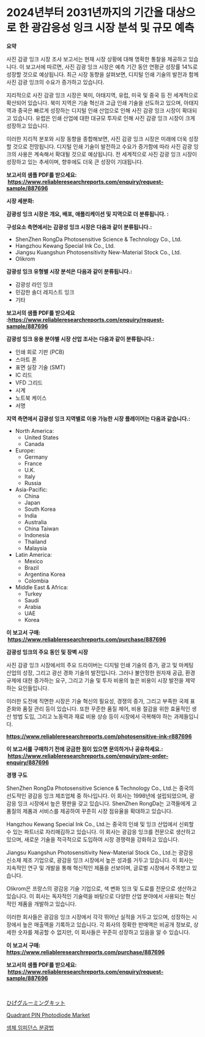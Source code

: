 <p><h1>2024년부터 2031년까지의 기간을 대상으로 한 광감응성 잉크 시장 분석 및 규모 예측</h1></p><p><strong>요약</strong></p>
<p><p>사진 감광 잉크 시장 조사 보고서는 현재 시장 상황에 대해 명확한 통찰을 제공하고 있습니다. 이 보고서에 따르면, 사진 감광 잉크 시장은 예측 기간 동안 연평균 성장률 14%로 성장할 것으로 예상됩니다. 최근 시장 동향을 살펴보면, 디지털 인쇄 기술의 발전과 함께 사진 감광 잉크의 수요가 증가하고 있습니다.</p><p>지리적으로 사진 감광 잉크 시장은 북미, 아태지역, 유럽, 미국 및 중국 등 전 세계적으로 확산되어 있습니다. 북미 지역은 기술 혁신과 고급 인쇄 기술을 선도하고 있으며, 아태지역과 중국은 빠르게 성장하는 디지털 인쇄 산업으로 인해 사진 감광 잉크 시장이 확대되고 있습니다. 유럽은 인쇄 산업에 대한 대규모 투자로 인해 사진 감광 잉크 시장이 크게 성장하고 있습니다.</p><p>이러한 지리적 분포와 시장 동향을 종합해보면, 사진 감광 잉크 시장은 미래에 더욱 성장할 것으로 전망됩니다. 디지털 인쇄 기술이 발전하고 수요가 증가함에 따라 사진 감광 잉크의 사용은 계속해서 확대될 것으로 예상됩니다. 전 세계적으로 사진 감광 잉크 시장이 성장하고 있는 추세이며, 향후에도 더욱 큰 성장이 기대됩니다.</p></p>
<p><strong>보고서의 샘플 PDF를 받으세요: &nbsp;<a href="https://www.reliableresearchreports.com/enquiry/request-sample/887696">https://www.reliableresearchreports.com/enquiry/request-sample/887696</a></strong></p>
<p><strong>시장 세분화:</strong></p>
<p><strong> 감광성 잉크 시장은 개요, 배포, 애플리케이션 및 지역으로 더 분류됩니다. :</strong></p>
<p><strong>구성요소 측면에서는 감광성 잉크 시장은 다음과 같이 분류됩니다.:</strong></p>
<p><ul><li>ShenZhen RongDa Photosensitive Science & Technology Co., Ltd.</li><li>Hangzhou Kewang Special Ink Co., Ltd.</li><li>Jiangsu Kuangshun Photosensitivity New-Material Stock Co., Ltd.</li><li>Olikrom</li></ul></p>
<p><strong> 감광성 잉크 유형별 시장 분석은 다음과 같이 분류됩니다.:</strong></p>
<p><ul><li>감광성 라인 잉크</li><li>민감한 솔더 레지스트 잉크</li><li>기타</li></ul></p>
<p><strong>보고서의 샘플 PDF를 받으세요 :<a href="https://www.reliableresearchreports.com/enquiry/request-sample/887696">https://www.reliableresearchreports.com/enquiry/request-sample/887696</a></strong></p>
<p><strong> 감광성 잉크 응용 분야별 시장 산업 조사는 다음과 같이 분류됩니다.:</strong></p>
<p><ul><li>인쇄 회로 기판 (PCB)</li><li>스마트 폰</li><li>표면 실장 기술 (SMT)</li><li>IC 리드</li><li>VFD 그리드</li><li>시계</li><li>노트북 케이스</li><li>서명</li></ul></p>
<p><strong>지역 측면에서 감광성 잉크 지역별로 이용 가능한 시장 플레이어는 다음과 같습니다.:</strong></p>
<p><ul>
    <li>
        North America:
        <ul>
            <li>United States</li>
            <li>Canada</li>
        </ul>
    </li>
    <li>
        Europe:
        <ul>
            <li>Germany</li>
            <li>France</li>
            <li>U.K.</li>
            <li>Italy</li>
            <li>Russia</li>
        </ul>
    </li>
    <li>
        Asia-Pacific:
        <ul>
            <li>China</li>
            <li>Japan</li>
            <li>South Korea</li>
            <li>India</li>
            <li>Australia</li>
            <li>China Taiwan</li>
            <li>Indonesia</li>
            <li>Thailand</li>
            <li>Malaysia</li>
        </ul>
    </li>
    <li>
        Latin America:
        <ul>
            <li>Mexico</li>
            <li>Brazil</li>
            <li>Argentina Korea</li>
            <li>Colombia</li>
        </ul>
    </li>
    <li>
        Middle East & Africa:
        <ul>
            <li>Turkey</li>
            <li>Saudi</li>
            <li>Arabia</li>
            <li>UAE</li>
            <li>Korea</li>
        </ul>
    </li>
    </ul></p>
<p><strong>이 보고서 구매: &nbsp;<a href="https://www.reliableresearchreports.com/purchase/887696">https://www.reliableresearchreports.com/purchase/887696</a></strong></p>
<p><strong>감광성 잉크의 주요 동인 및 장벽 시장</strong></p>
<p><p>사진 감광 잉크 시장에서의 주요 드라이버는 디지털 인쇄 기술의 증가, 광고 및 마케팅 산업의 성장, 그리고 광선 경화 기술의 발전입니다. 그러나 불안정한 원자재 공급, 환경 규제에 대한 증가하는 요구, 그리고 기술 및 투자 비용의 높은 비용이 시장 발전을 제약하는 요인들입니다. </p><p>이러한 도전에 직면한 시장은 기술 혁신의 필요성, 경쟁의 증가, 그리고 부족한 국제 표준화와 품질 관리 등이 있습니다. 또한 꾸준한 품질 제어, 비용 절감을 위한 효율적인 생산 방법 도입, 그리고 노동력과 재료 비용 상승 등이 시장에서 극복해야 하는 과제들입니다.</p></p>
<p><strong><a href="https://www.reliableresearchreports.com/photosensitive-ink-r887696">https://www.reliableresearchreports.com/photosensitive-ink-r887696</a></strong></p>
<p><strong>이 보고서를 구매하기 전에 궁금한 점이 있으면 문의하거나 공유하세요.: &nbsp;<a href="https://www.reliableresearchreports.com/enquiry/pre-order-enquiry/887696">https://www.reliableresearchreports.com/enquiry/pre-order-enquiry/887696</a></strong></p>
<p><strong>경쟁 구도</strong></p>
<p><p>ShenZhen RongDa Photosensitive Science & Technology Co., Ltd.는 중국의 선도적인 광감응 잉크 제조업체 중 하나입니다. 이 회사는 1998년에 설립되었으며, 광감응 잉크 시장에서 높은 평판을 갖고 있습니다. ShenZhen RongDa는 고객들에게 고품질의 제품과 서비스를 제공하여 꾸준히 시장 점유율을 확대하고 있습니다. </p><p>Hangzhou Kewang Special Ink Co., Ltd.는 중국의 인쇄 및 잉크 산업에서 신뢰할 수 있는 파트너로 자리매김하고 있습니다. 이 회사는 광감응 잉크를 전문으로 생산하고 있으며, 새로운 기술을 적극적으로 도입하여 시장 경쟁력을 강화하고 있습니다.</p><p>Jiangsu Kuangshun Photosensitivity New-Material Stock Co., Ltd.는 광감응 신소재 제조 기업으로, 광감응 잉크 시장에서 높은 성과를 거두고 있습니다. 이 회사는 지속적인 연구 및 개발을 통해 혁신적인 제품을 선보이며, 글로벌 시장에서 주목받고 있습니다.</p><p>Olikrom은 프랑스의 광감응 기술 기업으로, 색 변화 잉크 및 도료를 전문으로 생산하고 있습니다. 이 회사는 독자적인 기술력을 바탕으로 다양한 산업 분야에서 사용되는 혁신적인 제품을 개발하고 있습니다.</p><p>이러한 회사들은 광감응 잉크 시장에서 각각 뛰어난 실적을 거두고 있으며, 성장하는 시장에서 높은 매출액을 기록하고 있습니다. 각 회사의 정확한 판매액은 비공개 정보로, 상세한 숫자를 제공할 수 없지만, 이 회사들은 꾸준히 성장하고 있음을 알 수 있습니다.</p></p>
<p><strong>이 보고서 구매: &nbsp; <a href="https://www.reliableresearchreports.com/purchase/887696">https://www.reliableresearchreports.com/purchase/887696</a></strong></p>
<p><strong>보고서의 샘플 PDF를 받으세요: &nbsp;<a href="https://www.reliableresearchreports.com/enquiry/request-sample/887696">https://www.reliableresearchreports.com/enquiry/request-sample/887696</a></strong><strong></strong></p>
<p>&nbsp;</p>
<p><p><a href="https://medium.com/@leeweir2009/%E3%81%B2%E3%81%92%E6%89%8B%E5%85%A5%E3%82%8C%E3%82%AD%E3%83%83%E3%83%88%E5%B8%82%E5%A0%B4%E3%81%AE%E5%88%86%E6%9E%90%E3%81%8A%E3%82%88%E3%81%B32024%E5%B9%B4%E3%81%8B%E3%82%892031%E5%B9%B4%E3%81%AE%E6%9C%9F%E9%96%93%E3%81%AB%E4%BA%88%E6%B8%AC%E3%81%95%E3%82%8C%E3%82%8B%E5%B8%82%E5%A0%B4%E8%A6%8F%E6%A8%A1-2c32405e553e">ひげグルーミングキット</a></p><p><a href="https://noble-drawer-34c.notion.site/Quadrant-PIN-Photodiode-Market-The-Key-To-Successful-Business-Strategy-Forecast-Till-2031-b90adcf856744399b23ae6b94823748d">Quadrant PIN Photodiode Market</a></p><p><a href="https://medium.com/@bub56567/%EB%B0%94%EC%9D%B4%EC%98%A4-%EC%9E%84%ED%94%BC%EB%8D%98%EC%8A%A4-%EC%8A%A4%ED%8E%99%ED%8A%B8%EB%A1%9C%EC%8A%A4%EC%BD%94%ED%94%BC-%EC%8B%9C%EC%9E%A5-%EB%B6%84%EC%84%9D-%EA%B7%B8%EC%9D%98-cagr-%EC%8B%9C%EC%9E%A5-%EC%84%B8%EB%B6%84%ED%99%94-%EB%B0%8F-%EA%B8%80%EB%A1%9C%EB%B2%8C-%EC%82%B0%EC%97%85-%EA%B0%9C%EC%9A%94-9d355b83dfea">생체 임피던스 분광법</a></p></p>